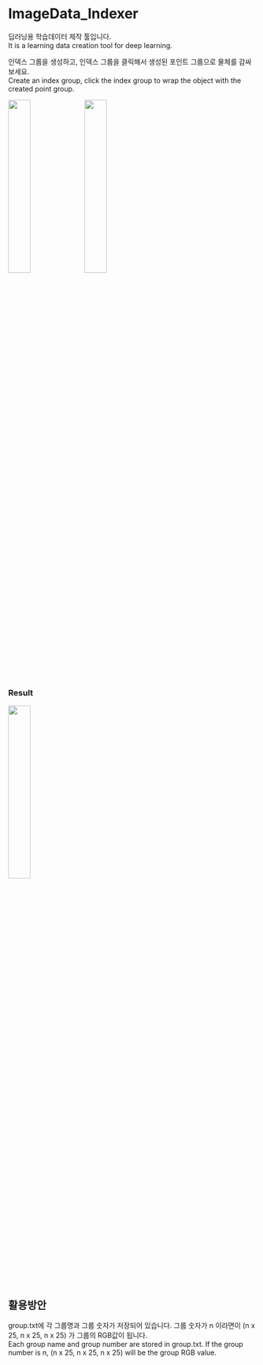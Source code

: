 # ImageData_Indexer

딥러닝용 학습데이터 제작 툴입니다.  
It is a learning data creation tool for deep learning.

인덱스 그룹을 생성하고, 인덱스 그룹을 클릭해서 생성된 포인트 그룹으로 물체를 감싸보세요.  
Create an index group, click the index group to wrap the object with the created point group.

<img src = "https://user-images.githubusercontent.com/31722713/169297960-e47218ab-89ff-4bf5-91e8-d6518c43594b.jpg" width="30%" height="30%">

<img src = "https://user-images.githubusercontent.com/31722713/169297950-0d057b24-a054-4b93-a695-325d1b213ef9.jpg" width="30%" height="30%">

### Result
<img src = "https://user-images.githubusercontent.com/31722713/169300041-03c693c8-d87f-4a8d-99ae-4c32d88ef285.jpg" width="30%" height="30%">

## 활용방안
group.txt에 각 그룹명과 그룹 숫자가 저장되어 있습니다. 그룹 숫자가 n 이라면이 (n x 25, n x 25, n x 25) 가 그룹의 RGB값이 됩니다.  
Each group name and group number are stored in group.txt. If the group number is n, (n x 25, n x 25, n x 25) will be the group RGB value.

